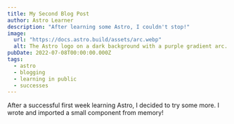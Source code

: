 ```yaml
---
title: My Second Blog Post
author: Astro Learner
description: "After learning some Astro, I couldn't stop!"
image:
  url: "https://docs.astro.build/assets/arc.webp"
  alt: The Astro logo on a dark background with a purple gradient arc.
pubDate: 2022-07-08T00:00:00.000Z
tags:
  - astro
  - blogging
  - learning in public
  - successes
---
```


After a successful first week learning Astro, I decided to try some more. I wrote and imported a small component from memory!
